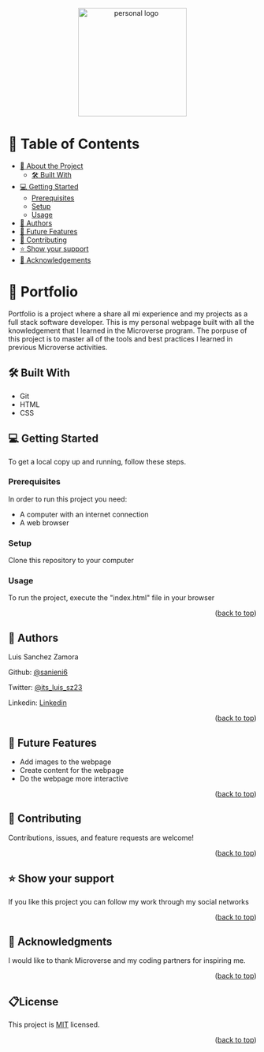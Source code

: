 <a name="readme-top"></a>



<div align="center">
 <a href="https://imgbox.com/ftUpMLFI" target="_blank"><img src="https://images2.imgbox.com/fd/29/ftUpMLFI_o.png" alt="personal logo"/ width="220"  height="auto"></a>
  <br/>
 </div>

# 📗 Table of Contents

- [📖 About the Project](#about-project)
  - [🛠 Built With](#built-with)
- [💻 Getting Started](#getting-started)
  - [Prerequisites](#prerequisites)
  - [Setup](#setup)
  - [Usage](#usage)
- [👥 Authors](#authors)
- [🔭 Future Features](#future-features)
- [🤝 Contributing](#contributing)
- [⭐️ Show your support](#support)
- [🙏 Acknowledgements](#acknowledgements)


# 📖 Portfolio <a name="about-project"></a>

Portfolio is a project where a share all mi experience and my projects as a full stack software developer.
This is my personal webpage built with all the knowledgement that I learned in the Microverse program.
The porpuse of this project is to master all of the tools and best practices I learned in previous Microverse activities. 

## 🛠 Built With <a name="built-with"></a>
+ Git
+ HTML
+ CSS

## 💻 Getting Started <a name="getting-started"></a>

To get a local copy up and running, follow these steps.
### Prerequisites
In order to run this project you need:
+ A computer with an internet connection
+ A web browser

### Setup
Clone this repository to your computer

### Usage
To run the project, execute the "index.html" file in your browser
<p align="right">(<a href="#readme-top">back to top</a>)</p>

## 👥 Authors <a name="authors"></a>

Luis Sanchez Zamora


Github: [@sanieni6](https://github.com/sanieni6/)

Twitter: [@its_luis_sz23](https://twitter.com/its_luis_sz23)

Linkedin: [Linkedin](https://www.linkedin.com/in/luissanchezz3/)

<p align="right">(<a href="#readme-top">back to top</a>)</p>


## 🔭 Future Features <a name="future-features"></a>

+ Add images to the webpage
+ Create content for the webpage
+ Do the webpage more interactive

<p align="right">(<a href="#readme-top">back to top</a>)</p>


## 🤝 Contributing <a name="contributing"></a>

Contributions, issues, and feature requests are welcome!

<p align="right">(<a href="#readme-top">back to top</a>)</p>


## ⭐️ Show your support <a name="support"></a>

If you like this project you can follow my work through my social networks

<p align="right">(<a href="#readme-top">back to top</a>)</p>

## 🙏 Acknowledgments <a name="acknowledgements"></a>

I would like to thank Microverse and my coding partners for inspiring me.

<p align="right">(<a href="#readme-top">back to top</a>)</p>

## 📋License <a name="license"></a>
This project is [MIT](LICENSE.md) licensed.
<p align="right">(<a href="#readme-top">back to top</a>)</p>
